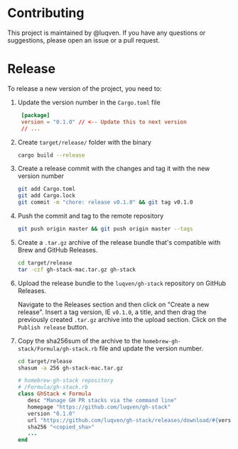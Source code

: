 # Contributing

This project is maintained by @luqven. If you have any questions or suggestions, please open an issue or a pull request.

# Release

To release a new version of the project, you need to:

1. Update the version number in the `Cargo.toml` file
   ```toml
    [package]
    version = "0.1.0" // <-- Update this to next version
    // ...
   ```
2. Create `target/release/` folder with the binary
   ```bash
   cargo build --release
   ```
3. Create a release commit with the changes and tag it with the new version number
   ```bash
   git add Cargo.toml
   git add Cargo.lock
   git commit -m "chore: release v0.1.0" && git tag v0.1.0
   ```
4. Push the commit and tag to the remote repository
   ```bash
   git push origin master && git push origin master --tags
   ```
5. Create a `.tar.gz` archive of the release bundle that's compatible with Brew and GitHub Releases.
   ```bash
   cd target/release
   tar -czf gh-stack-mac.tar.gz gh-stack
   ```
6. Upload the release bundle to the `luqven/gh-stack` repository on GitHub Releases.

   Navigate to the Releases section and then click on "Create a new release".
   Insert a tag version, IE `v0.1.0`, a title, and then drag the previously created `.tar.gz` archive into the upload section. Click on the `Publish release` button.

7. Copy the sha256sum of the archive to the `homebrew-gh-stack/Formula/gh-stack.rb` file and update the version number.

   ```bash
   cd target/release
   shasum -a 256 gh-stack-mac.tar.gz
   ```

   ```ruby
   # homebrew-gh-stack repository
   # /Formula/gh-stack.rb
   class GhStack < Formula
      desc "Manage GH PR stacks via the command line"
      homepage "https://github.com/luqven/gh-stack"
      version "0.1.0"
      url "https://github.com/luqven/gh-stack/releases/download/#{version}/gh-stack-mac.tar.gz"
      sha256 "<copied_sha>"
      ...
   end
   ```
